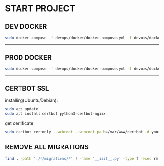 # START PROJECT

## DEV DOCKER
```bash
sudo docker compose -f devops/docker/docker-compose.yml -f devops/docker/dev/docker-compose-dev.yml up --build -d
```


---
## PROD DOCKER
```bash
sudo docker compose -f devops/docker/docker-compose.yml -f devops/docker/prod/docker-compose-prod.yml up --build -d
```


---
## CERTBOT SSL
installing(Ubuntu/Debian):
```bash
sudo apt update
sudo apt install certbot python3-certbot-nginx
```

get certificate
```bash
sudo certbot certonly --webroot --webroot-path=/var/www/certbot -d your_domain.com --email your_mail@gmail.com --agree-tos --non-interactive --rsa-key-size 4096
```

## REMOVE ALL MIGRATIONS
```bash
find . -path './*/migrations/*' ! -name '__init__.py' -type f -exec rm -f {} +
```
